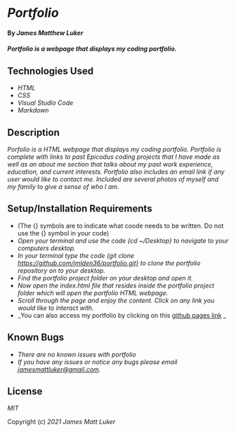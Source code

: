 # _Portfolio_

#### By _**James Matthew Luker**_

#### _Portfolio is a webpage that displays my coding portfolio._

## Technologies Used

* _HTML_
* _CSS_
* _Visual Studio Code_
* _Markdown_

## Description

_Porfolio is a HTML webpage that displays my coding portfolio.  Portfolio is complete with links to past Epicodus coding projects that I have made as well as an about me section that talks about my past work experience, education, and current interests.  Portfolio also includes an email link if any user would like to contact me.  Included are several photos of myself and my family to give a sense of who I am._

## Setup/Installation Requirements

* (The {} symbols are to indicate what coode needs to be written.  Do not use the {} symbol in your code)
* _Open your terminal and use the code {cd ~/Desktop} to navigate to your computers desktop._
* _In your terminal type the code {git clone https://github.com/jmlden36/portfolio.git} to clone the portfolio repository on to your desktop._
* _Find the portfolio project folder on your desktop and open it._
* _Now open the index.html file that resides inside the portfolio project folder which will open the portfolio HTML webpage._
* _Scroll through the page and enjoy the content.  Click on any link you would like to interact with._
* _You can also access my portfolio by clicking on this [github pages link]() _ 

## Known Bugs

* _There are no known issues with portfolio_
* _If you have any issues or notice any bugs please email [jamesmattluker@gmail.com](mailto:jamesmattluker@gmail.com)._

## License

_MIT_

Copyright (c) _2021_ _James Matt Luker_